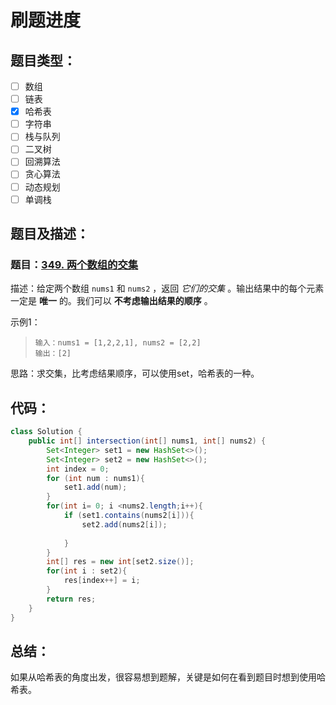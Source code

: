 # 刷题进度
## 题目类型：
- [ ] 数组
- [ ] 链表
- [x] 哈希表
- [ ] 字符串
- [ ] 栈与队列
- [ ] 二叉树
- [ ] 回溯算法
- [ ] 贪心算法
- [ ] 动态规划
- [ ] 单调栈

## 题目及描述：

### 题目：[349. 两个数组的交集](https://leetcode-cn.com/problems/intersection-of-two-arrays/)
描述：给定两个数组 `nums1` 和 `nums2` ，返回 *它们的交集* 。输出结果中的每个元素一定是 **唯一** 的。我们可以 **不考虑输出结果的顺序** 。

示例1：

> ```
> 输入：nums1 = [1,2,2,1], nums2 = [2,2]
> 输出：[2]
> ```

思路：求交集，比考虑结果顺序，可以使用set，哈希表的一种。

## 代码：

```java
class Solution {
    public int[] intersection(int[] nums1, int[] nums2) {
        Set<Integer> set1 = new HashSet<>();
        Set<Integer> set2 = new HashSet<>();     
        int index = 0;  
        for (int num : nums1){
            set1.add(num);
        }
        for(int i= 0; i <nums2.length;i++){
            if (set1.contains(nums2[i])){
                set2.add(nums2[i]);
            
            }
        }
        int[] res = new int[set2.size()];
        for(int i : set2){
            res[index++] = i;
        }
        return res;
    }
}
```



## 总结：

如果从哈希表的角度出发，很容易想到题解，关键是如何在看到题目时想到使用哈希表。